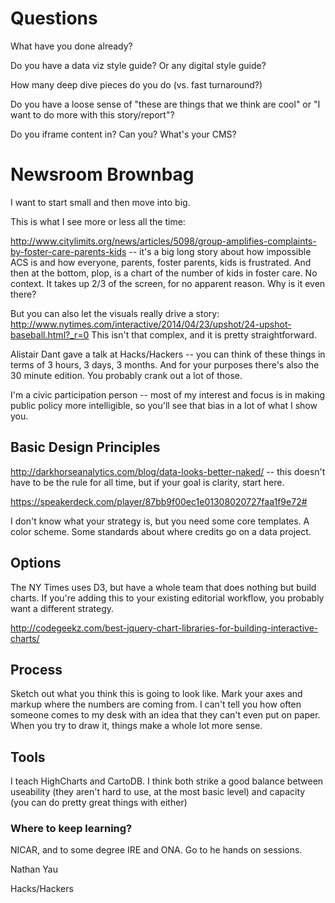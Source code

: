 # Questions
What have you done already?

Do you have a data viz style guide? Or any digital style guide?

How many deep dive pieces do you do (vs. fast turnaround?)

Do you have a loose sense of "these are things that we think are cool" or "I want to do more with this story/report"?

Do you iframe content in? Can you? What's your CMS?

# Newsroom Brownbag

I want to start small and then move into big.

This is what I see more or less all the time:

<http://www.citylimits.org/news/articles/5098/group-amplifies-complaints-by-foster-care-parents-kids> -- it's a big long story about how impossible ACS is and how everyone, parents, foster parents, kids is frustrated. And then at the bottom, plop, is a chart of the number of kids in foster care. No context. It takes up 2/3 of the screen, for no apparent reason. Why is it even there?

But you can also let the visuals really drive a story:
<http://www.nytimes.com/interactive/2014/04/23/upshot/24-upshot-baseball.html?_r=0> 
This isn't that complex, and it is pretty straightforward. 


Alistair Dant gave a talk at Hacks/Hackers -- you can think of these things in terms of 3 hours, 3 days, 3 months. And for your purposes there's also the 30 minute edition. You probably crank out a lot of those. 

I'm a civic participation person -- most of my interest and focus is in making public policy more intelligible, so you'll see that bias in a lot of what I show you.


## Basic Design Principles
http://darkhorseanalytics.com/blog/data-looks-better-naked/ -- this doesn't have to be the rule for all time, but if your goal is clarity, start here. 

https://speakerdeck.com/player/87bb9f00ec1e01308020727faa1f9e72#


I don't know what your strategy is, but you need some core templates. A color scheme. Some standards about where credits go on a data project. 



## Options
The NY Times uses D3, but have a whole team that does nothing but build charts. If you're adding this to your existing editorial workflow, you probably want a different strategy.

http://codegeekz.com/best-jquery-chart-libraries-for-building-interactive-charts/




## Process
Sketch out what you think this is going to look like. Mark your axes and markup where the numbers are coming from. I can't tell you how often someone comes to my desk with an idea that they can't even put on paper. When you try to draw it, things make a whole lot more sense. 

## Tools
I teach HighCharts and CartoDB. I think both strike a good balance between useability (they aren't hard to use, at the most basic level) and capacity (you can do pretty great things with either)












### Where to keep learning?

NICAR, and to some degree IRE and ONA. Go to he hands on sessions.

Nathan Yau

Hacks/Hackers
